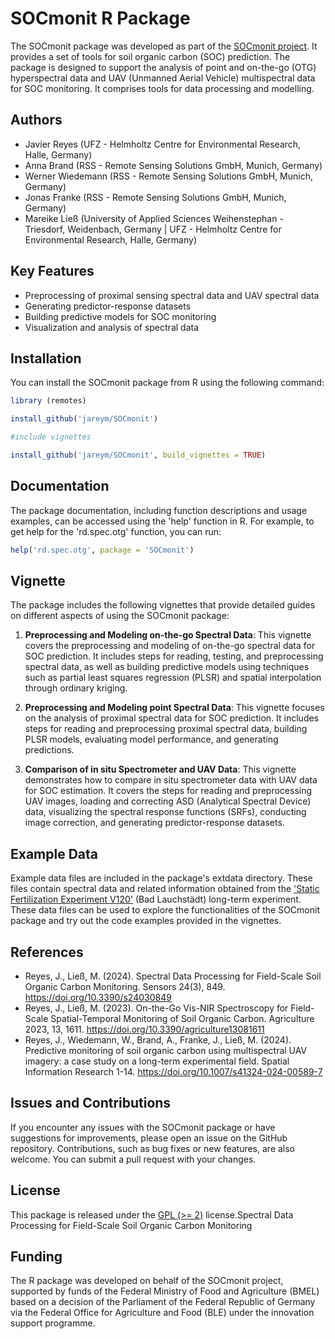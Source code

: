 # SOCmonit R Package

The SOCmonit package was developed as part of the [SOCmonit project](https://service.ble.de/ptdb/index2.php?detail_id=484352&site_key=141). It provides a set of tools for soil organic carbon (SOC) prediction. The package is designed to support the analysis of point and on-the-go (OTG) hyperspectral data and UAV (Unmanned Aerial Vehicle) multispectral data for SOC monitoring. It comprises tools for data processing and modelling.

## Authors

- Javier Reyes (UFZ - Helmholtz Centre for Environmental Research, Halle, Germany)
- Anna Brand (RSS - Remote Sensing Solutions GmbH, Munich, Germany)
- Werner Wiedemann (RSS - Remote Sensing Solutions GmbH, Munich, Germany)
- Jonas Franke (RSS - Remote Sensing Solutions GmbH, Munich, Germany)
- Mareike Ließ (University of Applied Sciences Weihenstephan - Triesdorf, Weidenbach, Germany | UFZ - Helmholtz Centre for Environmental Research, Halle, Germany)

## Key Features

- Preprocessing of proximal sensing spectral data and UAV spectral data
- Generating predictor-response datasets
- Building predictive models for SOC monitoring
- Visualization and analysis of spectral data

## Installation
You can install the SOCmonit package from R using the following command:

```R
library (remotes)

install_github('jareym/SOCmonit')

#include vignettes

install_github('jareym/SOCmonit', build_vignettes = TRUE)
```

## Documentation
The package documentation, including function descriptions and usage examples, can be accessed using the 'help' function in R. For example, to get help for the 'rd.spec.otg' function, you can run:

```R
help('rd.spec.otg', package = 'SOCmonit')
```

## Vignette
The package includes the following vignettes that provide detailed guides on different aspects of using the SOCmonit package:

1. **Preprocessing and Modeling on-the-go Spectral Data**: This vignette covers the preprocessing and modeling of on-the-go spectral data for SOC prediction. It includes steps for reading, testing, and preprocessing spectral data, as well as building predictive models using techniques such as partial least squares regression (PLSR) and spatial interpolation through ordinary kriging.

2. **Preprocessing and Modeling point Spectral Data**: This vignette focuses on the analysis of proximal spectral data for SOC prediction. It includes steps for reading and preprocessing proximal spectral data, building PLSR models, evaluating model performance, and generating predictions.

3. **Comparison of in situ Spectrometer and UAV Data**: This vignette demonstrates how to compare in situ spectrometer data with UAV data for SOC estimation. It covers the steps for reading and preprocessing UAV images, loading and correcting ASD (Analytical Spectral Device) data, visualizing the spectral response functions (SRFs), conducting image correction, and generating predictor-response datasets.

## Example Data
Example data files are included in the package's extdata directory. These files contain spectral data and related information obtained from the ['Static Fertilization Experiment V120'](https://www.ufz.de/index.php?en=39220) (Bad Lauchstädt) long-term experiment. These data files can be used to explore the functionalities of the SOCmonit package and try out the code examples provided in the vignettes.

## References
- Reyes, J., Ließ, M. (2024). Spectral Data Processing for Field-Scale Soil Organic Carbon Monitoring. Sensors 24(3), 849. https://doi.org/10.3390/s24030849
- Reyes, J., Ließ, M. (2023). On-the-Go Vis-NIR Spectroscopy for Field-Scale Spatial-Temporal Monitoring of Soil Organic Carbon. Agriculture 2023, 13, 1611. https://doi.org/10.3390/agriculture13081611
- Reyes, J., Wiedemann, W., Brand, A., Franke, J., Ließ, M. (2024). Predictive monitoring of soil organic carbon using multispectral UAV imagery: a case study on a long-term experimental field. Spatial Information Research 1-14. https://doi.org/10.1007/s41324-024-00589-7
 

## Issues and Contributions
If you encounter any issues with the SOCmonit package or have suggestions for improvements, please open an issue on the GitHub repository. Contributions, such as bug fixes or new features, are also welcome. You can submit a pull request with your changes.

## License
This package is released under the [GPL (>= 2)](https://www.gnu.org/licenses/gpl-2.0.html) license.Spectral Data Processing for Field-Scale Soil Organic Carbon Monitoring 

## Funding
The R package was developed on behalf of the SOCmonit project, supported by funds of the Federal Ministry of Food and Agriculture (BMEL) based on a decision of the Parliament of the Federal Republic of Germany via the Federal Office for Agriculture and Food (BLE) under the innovation support programme.
